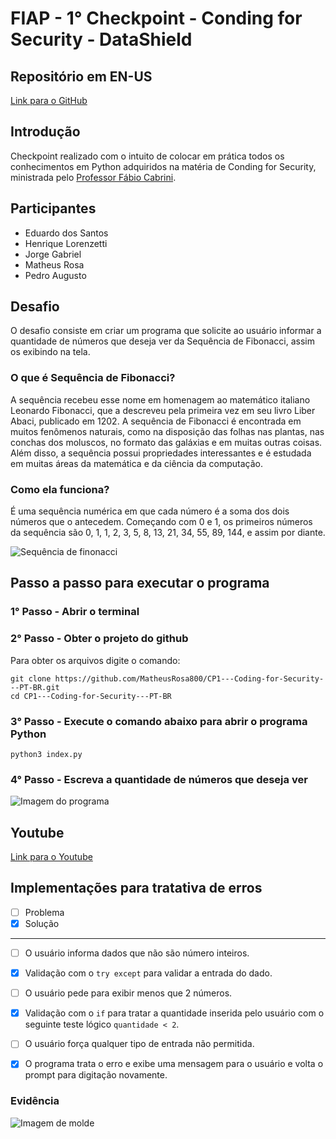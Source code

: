 # FIAP - 1° Checkpoint - Conding for Security - DataShield

## Repositório em EN-US
[Link para o GitHub](https://github.com/MatheusRosa800/CP1---CodingForSecurity---EN-US)

## Introdução
Checkpoint realizado com o intuito de colocar em prática todos os conhecimentos em Python adquiridos na matéria de Conding for Security, ministrada pelo [Professor Fábio Cabrini](https://www.linkedin.com/in/fabio-cabrini/).

## Participantes
- Eduardo dos Santos
- Henrique Lorenzetti
- Jorge Gabriel
- Matheus Rosa
- Pedro Augusto

## Desafio
O desafio consiste em criar um programa que solicite ao usuário informar a quantidade de números que deseja ver da Sequência de Fibonacci, assim os exibindo na tela.

### O que é Sequência de Fibonacci?
A sequência recebeu esse nome em homenagem ao matemático italiano Leonardo Fibonacci, que a descreveu pela primeira vez em seu livro Liber Abaci, publicado em 1202. A sequência de Fibonacci é encontrada em muitos fenômenos naturais, como na disposição das folhas nas plantas, nas conchas dos moluscos, no formato das galáxias e em muitas outras coisas. Além disso, a sequência possui propriedades interessantes e é estudada em muitas áreas da matemática e da ciência da computação.

### Como ela funciona?
É uma sequência numérica em que cada número é a soma dos dois números que o antecedem. Começando com 0 e 1, os primeiros números da sequência são 0, 1, 1, 2, 3, 5, 8, 13, 21, 34, 55, 89, 144, e assim por diante.

![Sequência de finonacci](https://assets-global.website-files.com/60ff690cd7b0537edb99a29a/61323d9cc3bdd91d263cd3c5_Sequencia-de-Fibonacci-em-uma-aspiral.jpg)

## Passo a passo para executar o programa

### 1° Passo - Abrir o terminal

### 2° Passo - Obter o projeto do github
Para obter os arquivos digite o comando: 
```
git clone https://github.com/MatheusRosa800/CP1---Coding-for-Security---PT-BR.git
cd CP1---Coding-for-Security---PT-BR
```
### 3° Passo - Execute o comando abaixo para abrir o programa Python
```
python3 index.py
```
### 4° Passo - Escreva a quantidade de números que deseja ver
![Imagem do programa](https://i.ibb.co/H42b5Pf/img.png)

## Youtube
[Link para o Youtube](https://www.youtube.com/watch?v=wFsU3rTPcH8&ab_channel=PedroAugusto)

## Implementações para tratativa de erros
- [ ] Problema
- [x] Solução

---
- [ ] O usuário informa dados que não são número inteiros.

- [x] Validação com o ```try except``` para validar a entrada do dado.

- [ ] O usuário pede para exibir menos que 2 números.

- [x] Validação com o ```if``` para tratar a quantidade inserida pelo usuário com o seguinte teste lógico ```quantidade < 2```.

- [ ] O usuário força qualquer tipo de entrada não permitida.

- [x] O programa trata o erro e exibe uma mensagem para o usuário e volta o prompt para digitação novamente.

### Evidência
![Imagem de molde](https://i.ibb.co/56fdLrC/img.png)
